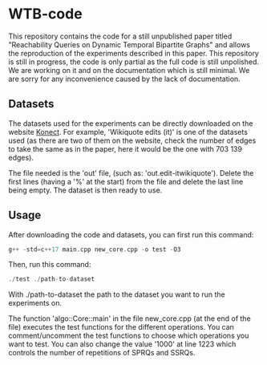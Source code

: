 # WTB-code
This repository contains the code for a still unpublished paper titled "Reachability Queries on Dynamic Temporal Bipartite Graphs" and allows the reproduction of the experiments described in this paper.
This repository is still in progress, the code is only partial as the full code is still unpolished. We are working on it and on the documentation which is still minimal. We are sorry for any inconvenience caused by the lack of documentation.

## Datasets
The datasets used for the experiments can be directly downloaded on the website [Konect](http://konect.cc/networks/). For example, 'Wikiquote edits (it)' is one of the datasets used (as there are two of them on the website, check the number of edges to take the same as in the paper, here it would be the one with 703 139 edges).

The file needed is the 'out' file, (such as: 'out.edit-itwikiquote'). Delete the first lines (having a '%' at the start) from the file and delete the last line being empty. The dataset is then ready to use.

## Usage
After downloading the code and datasets, you can first run this command:
```c++
g++ -std=c++17 main.cpp new_core.cpp -o test -O3
```
Then, run this command:
```c++
./test ./path-to-dataset
```
With ./path-to-dataset the path to the dataset you want to run the experiments on.

The function 'algo::Core::main' in the file new_core.cpp (at the end of the file) executes the test functions for the different operations. You can comment/uncomment the test functions to choose which operations you want to test. You can also change the value '1000' at line 1223 which controls the number of repetitions of SPRQs and SSRQs.
